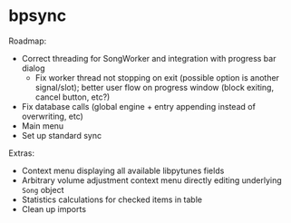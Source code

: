 # bpsync

Roadmap:
- Correct threading for SongWorker and integration with progress bar dialog
  - Fix worker thread not stopping on exit (possible option is another signal/slot); better user flow on progress window (block exiting, cancel button, etc?)
- Fix database calls (global engine + entry appending instead of overwriting, etc)
- Main menu
- Set up standard sync

Extras:
- Context menu displaying all available libpytunes fields
- Arbitrary volume adjustment context menu directly editing underlying `Song` object
- Statistics calculations for checked items in table
- Clean up imports